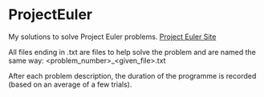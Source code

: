 # ProjectEuler
My solutions to solve Project Euler problems. <a href=projecteuler.net>Project Euler Site</a>

All files ending in .txt are files to help solve the problem and are named the same way: <problem_number>_<given_file>.txt

After each problem description, the duration of the programme is recorded (based on an average of a few trials).
